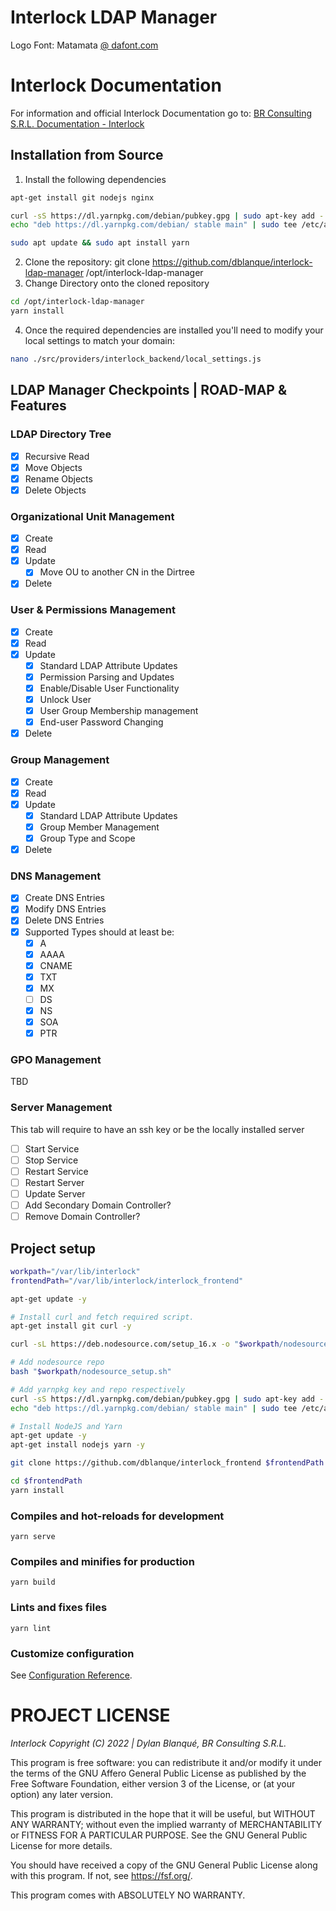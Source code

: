 # Interlock LDAP Manager

Logo Font:
Matamata [@ dafont.com](https://www.dafont.com/matamata.font)

# Interlock Documentation

For information and official Interlock Documentation go to:
[BR Consulting S.R.L. Documentation - Interlock](https://docs.brconsulting.info/sphinx/en/docs/Development/Interlock/00-ilck-overview.html)

## Installation from Source

  1. Install the following dependencies
  ```bash
  apt-get install git nodejs nginx

  curl -sS https://dl.yarnpkg.com/debian/pubkey.gpg | sudo apt-key add -
  echo "deb https://dl.yarnpkg.com/debian/ stable main" | sudo tee /etc/apt/sources.list.d/yarn.list

  sudo apt update && sudo apt install yarn
  ```

  2. Clone the repository: git clone https://github.com/dblanque/interlock-ldap-manager /opt/interlock-ldap-manager
  3. Change Directory onto the cloned repository
  ```bash
  cd /opt/interlock-ldap-manager
  yarn install
  ```
  4. Once the required dependencies are installed you'll need to modify your local settings to match your domain:
  ```bash
  nano ./src/providers/interlock_backend/local_settings.js
  ```

## LDAP Manager Checkpoints | ROAD-MAP & Features

### LDAP Directory Tree
 - [x] Recursive Read
 - [x] Move Objects
 - [x] Rename Objects
 - [x] Delete Objects

### Organizational Unit Management
 - [x] Create
 - [x] Read
 - [x] Update
      - [x] Move OU to another CN in the Dirtree
 - [x] Delete

### User & Permissions Management
 - [x] Create
 - [x] Read
 - [x] Update
      - [x] Standard LDAP Attribute Updates
      - [x] Permission Parsing and Updates
      - [x] Enable/Disable User Functionality
      - [x] Unlock User
      - [x] User Group Membership management
      - [x] End-user Password Changing
 - [x] Delete

### Group Management
 - [x] Create
 - [x] Read
 - [x] Update
      - [x] Standard LDAP Attribute Updates
      - [x] Group Member Management
      - [x] Group Type and Scope 
 - [x] Delete

### DNS Management

 - [x] Create DNS Entries
 - [x] Modify DNS Entries
 - [x] Delete DNS Entries
 - [x] Supported Types should at least be:
    * [x] A
    * [x] AAAA
    * [x] CNAME
    * [x] TXT
    * [x] MX
    * [ ] DS
    * [x] NS
    * [x] SOA
    * [x] PTR

### GPO Management

TBD

### Server Management
This tab will require to have an ssh key or be the locally installed server
 - [ ] Start Service
 - [ ] Stop Service
 - [ ] Restart Service
 - [ ] Restart Server
 - [ ] Update Server
 - [ ] Add Secondary Domain Controller?
 - [ ] Remove Domain Controller?

## Project setup
```bash
workpath="/var/lib/interlock"
frontendPath="/var/lib/interlock/interlock_frontend"

apt-get update -y

# Install curl and fetch required script.
apt-get install git curl -y

curl -sL https://deb.nodesource.com/setup_16.x -o "$workpath/nodesource_setup.sh"

# Add nodesource repo
bash "$workpath/nodesource_setup.sh"

# Add yarnpkg key and repo respectively
curl -sS https://dl.yarnpkg.com/debian/pubkey.gpg | sudo apt-key add -
echo "deb https://dl.yarnpkg.com/debian/ stable main" | sudo tee /etc/apt/sources.list.d/yarn.list

# Install NodeJS and Yarn
apt-get update -y
apt-get install nodejs yarn -y

git clone https://github.com/dblanque/interlock_frontend $frontendPath

cd $frontendPath
yarn install
```

### Compiles and hot-reloads for development
```
yarn serve
```

### Compiles and minifies for production
```
yarn build
```

### Lints and fixes files
```
yarn lint
```

### Customize configuration
See [Configuration Reference](https://cli.vuejs.org/config/).

# PROJECT LICENSE

*Interlock Copyright (C) 2022 | Dylan Blanqué, BR Consulting S.R.L.*

This program is free software: you can redistribute it and/or modify
it under the terms of the GNU Affero General Public License as published by
the Free Software Foundation, either version 3 of the License, or
(at your option) any later version.

This program is distributed in the hope that it will be useful,
but WITHOUT ANY WARRANTY; without even the implied warranty of
MERCHANTABILITY or FITNESS FOR A PARTICULAR PURPOSE.  See the
GNU General Public License for more details.

You should have received a copy of the GNU General Public License
along with this program.  If not, see <https://fsf.org/>.

This program comes with ABSOLUTELY NO WARRANTY.
